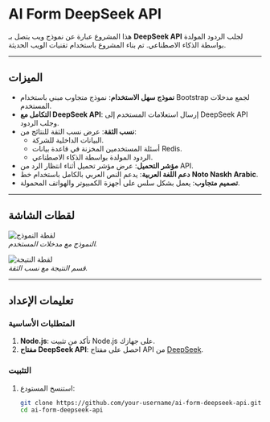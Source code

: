 # AI Form DeepSeek API

هذا المشروع عبارة عن نموذج ويب يتصل بـ **DeepSeek API** لجلب الردود المولدة بواسطة الذكاء الاصطناعي. تم بناء المشروع باستخدام تقنيات الويب الحديثة.

---

## الميزات

- **نموذج سهل الاستخدام**: نموذج متجاوب مبني باستخدام Bootstrap لجمع مدخلات المستخدم.
- **التكامل مع DeepSeek API**: إرسال استعلامات المستخدم إلى DeepSeek API وجلب الردود.
- **نسب الثقة**: عرض نسب الثقة للنتائج من:
  - البيانات الداخلية للشركة.
  - أسئلة المستخدمين المخزنة في قاعدة بيانات Redis.
  - الردود المولدة بواسطة الذكاء الاصطناعي.
- **مؤشر التحميل**: عرض مؤشر تحميل أثناء انتظار الرد من API.
- **دعم اللغة العربية**: يدعم النص العربي بالكامل باستخدام خط **Noto Naskh Arabic**.
- **تصميم متجاوب**: يعمل بشكل سلس على أجهزة الكمبيوتر والهواتف المحمولة.

---

## لقطات الشاشة

![لقطة النموذج](screenshots/form.png)  
*النموذج مع مدخلات المستخدم.*

![لقطة النتيجة](screenshots/result.png)  
*قسم النتيجة مع نسب الثقة.*

---

## تعليمات الإعداد

### المتطلبات الأساسية

1. **Node.js**: تأكد من تثبيت Node.js على جهازك.
2. **مفتاح DeepSeek API**: احصل على مفتاح API من [DeepSeek](https://deepseek.com).

### التثبيت

1. استنسخ المستودع:
   ```bash
   git clone https://github.com/your-username/ai-form-deepseek-api.git
   cd ai-form-deepseek-api
